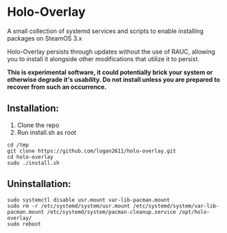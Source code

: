 # Holo-Overlay

A small collection of systemd services and scripts to enable installing packages on SteamOS 3.x

Holo-Overlay persists through updates without the use of RAUC, allowing you to install it alongside other modifications that utilize it to persist.

**This is experimental software, it could potentially brick your system or otherwise degrade it's usability. Do not install unless you are prepared to recover from such an occurrence.**

## Installation:
1. Clone the repo
2. Run install.sh as root
```
cd /tmp
git clone https://github.com/logan2611/holo-overlay.git
cd holo-overlay
sudo ./install.sh
```

## Uninstallation:
```
sudo systemctl disable usr.mount var-lib-pacman.mount
sudo rm -r /etc/systemd/system/usr.mount /etc/systemd/system/var-lib-pacman.mount /etc/systemd/system/pacman-cleanup.service /opt/holo-overlay/
sudo reboot
```
